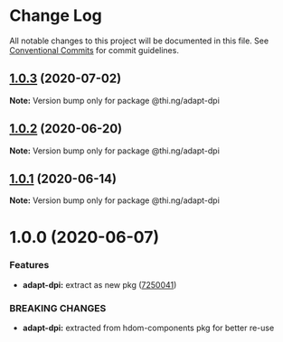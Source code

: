 # Change Log

All notable changes to this project will be documented in this file.
See [Conventional Commits](https://conventionalcommits.org) for commit guidelines.

## [1.0.3](https://github.com/thi-ng/umbrella/compare/@thi.ng/adapt-dpi@1.0.2...@thi.ng/adapt-dpi@1.0.3) (2020-07-02)

**Note:** Version bump only for package @thi.ng/adapt-dpi





## [1.0.2](https://github.com/thi-ng/umbrella/compare/@thi.ng/adapt-dpi@1.0.1...@thi.ng/adapt-dpi@1.0.2) (2020-06-20)

**Note:** Version bump only for package @thi.ng/adapt-dpi





## [1.0.1](https://github.com/thi-ng/umbrella/compare/@thi.ng/adapt-dpi@1.0.0...@thi.ng/adapt-dpi@1.0.1) (2020-06-14)

**Note:** Version bump only for package @thi.ng/adapt-dpi





# 1.0.0 (2020-06-07)


### Features

* **adapt-dpi:** extract as new pkg ([7250041](https://github.com/thi-ng/umbrella/commit/7250041e30995844ac20295bdb36b351f5b2ccc8))


### BREAKING CHANGES

* **adapt-dpi:** extracted from hdom-components pkg for better re-use
